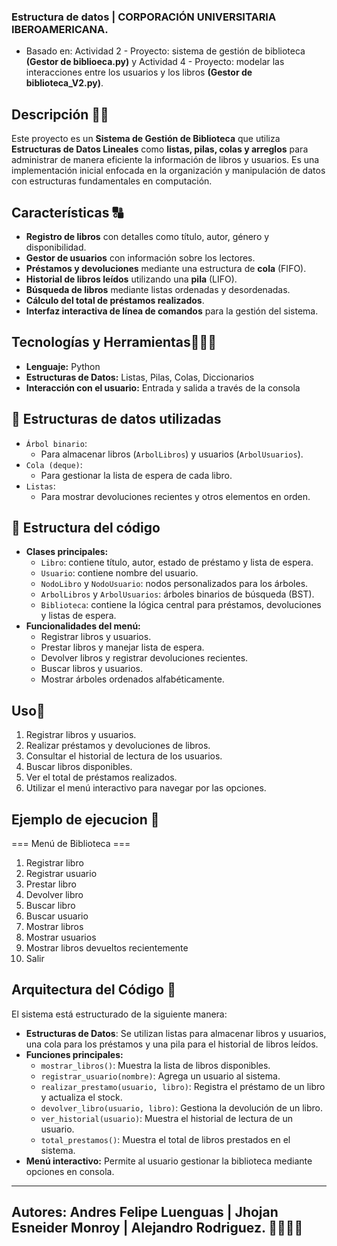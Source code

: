 ### Estructura de datos | CORPORACIÓN UNIVERSITARIA IBEROAMERICANA.
- Basado en: Actividad 2 - Proyecto: sistema de gestión de biblioteca **(Gestor de biblioeca.py)** y Actividad 4 - Proyecto: modelar las interacciones entre los usuarios y los libros **(Gestor de biblioteca_V2.py)**. 
## Descripción ✍🏽
 Este proyecto es un **Sistema de Gestión de Biblioteca** que utiliza **Estructuras de Datos Lineales** como **listas, pilas, colas y arreglos** para administrar de manera eficiente la información de libros y usuarios. Es una implementación inicial enfocada en la organización y manipulación de datos con estructuras fundamentales en computación.
 
 ## Características 🔠
 - **Registro de libros** con detalles como título, autor, género y disponibilidad.
 - **Gestor de usuarios** con información sobre los lectores.
 - **Préstamos y devoluciones** mediante una estructura de **cola** (FIFO).
 - **Historial de libros leídos** utilizando una **pila** (LIFO).
 - **Búsqueda de libros** mediante listas ordenadas y desordenadas.
 - **Cálculo del total de préstamos realizados**.
 - **Interfaz interactiva de línea de comandos** para la gestión del sistema.
 
 ## Tecnologías y Herramientas🧑🏽‍💻
 - **Lenguaje:** Python
 - **Estructuras de Datos:** Listas, Pilas, Colas, Diccionarios
 - **Interacción con el usuario:** Entrada y salida a través de la consola

## 🧠 Estructuras de datos utilizadas

- `Árbol binario`:
  - Para almacenar libros (`ArbolLibros`) y usuarios (`ArbolUsuarios`).
- `Cola (deque)`:
  - Para gestionar la lista de espera de cada libro.
- `Listas`:
  - Para mostrar devoluciones recientes y otros elementos en orden.


## 📂 Estructura del código

- **Clases principales:**
  - `Libro`: contiene título, autor, estado de préstamo y lista de espera.
  - `Usuario`: contiene nombre del usuario.
  - `NodoLibro` y `NodoUsuario`: nodos personalizados para los árboles.
  - `ArbolLibros` y `ArbolUsuarios`: árboles binarios de búsqueda (BST).
  - `Biblioteca`: contiene la lógica central para préstamos, devoluciones y listas de espera.
- **Funcionalidades del menú:**
  - Registrar libros y usuarios.
  - Prestar libros y manejar lista de espera.
  - Devolver libros y registrar devoluciones recientes.
  - Buscar libros y usuarios.
  - Mostrar árboles ordenados alfabéticamente.

 
 ## Uso🔧
 1. Registrar libros y usuarios.
 2. Realizar préstamos y devoluciones de libros.
 3. Consultar el historial de lectura de los usuarios.
 4. Buscar libros disponibles.
 5. Ver el total de préstamos realizados.
 6. Utilizar el menú interactivo para navegar por las opciones.

 ## Ejemplo de ejecucion 🚀
=== Menú de Biblioteca ===
1. Registrar libro
2. Registrar usuario
3. Prestar libro
4. Devolver libro
5. Buscar libro
6. Buscar usuario
7. Mostrar libros
8. Mostrar usuarios
9. Mostrar libros devueltos recientemente
0. Salir

 
 ## Arquitectura del Código 🏢
 El sistema está estructurado de la siguiente manera:
 - **Estructuras de Datos**: Se utilizan listas para almacenar libros y usuarios, una cola para los préstamos y una pila para el historial de libros leídos.
 - **Funciones principales:**
   - `mostrar_libros()`: Muestra la lista de libros disponibles.
   - `registrar_usuario(nombre)`: Agrega un usuario al sistema.
   - `realizar_prestamo(usuario, libro)`: Registra el préstamo de un libro y actualiza el stock.
   - `devolver_libro(usuario, libro)`: Gestiona la devolución de un libro.
   - `ver_historial(usuario)`: Muestra el historial de lectura de un usuario.
   - `total_prestamos()`: Muestra el total de libros prestados en el sistema.
 - **Menú interactivo:** Permite al usuario gestionar la biblioteca mediante opciones en consola.
 



---
## **Autores:** Andres Felipe Luenguas | Jhojan Esneider Monroy | Alejandro Rodriguez. 🫱🏽‍🫲🏽

